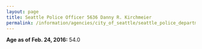 ```yaml
---
layout: page
title: Seattle Police Officer 5636 Danny R. Kirchmeier
permalink: /information/agencies/city_of_seattle/seattle_police_department/copbook/5636/
---
```


**Age as of Feb. 24, 2016:** 54.0
